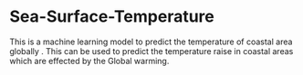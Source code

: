 # Sea-Surface-Temperature
This is a machine learning model to predict the  temperature of coastal area globally . This can be used to predict the temperature raise in coastal areas which are effected by the Global warming.

